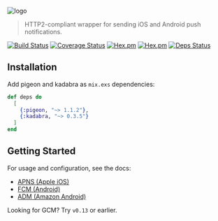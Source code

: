 ![logo](https://raw.githubusercontent.com/codedge-llc/pigeon/master/docs/logo.png)
> HTTP2-compliant wrapper for sending iOS and Android push notifications.

[![Build Status](https://travis-ci.org/codedge-llc/pigeon.svg?branch=master)](https://travis-ci.org/codedge-llc/pigeon)
[![Coverage Status](https://coveralls.io/repos/github/codedge-llc/pigeon/badge.svg)](https://coveralls.io/github/codedge-llc/pigeon)
[![Hex.pm](http://img.shields.io/hexpm/v/pigeon.svg)](https://hex.pm/packages/pigeon) [![Hex.pm](http://img.shields.io/hexpm/dt/pigeon.svg)](https://hex.pm/packages/pigeon)
[![Deps Status](https://beta.hexfaktor.org/badge/all/github/codedge-llc/pigeon.svg)](https://beta.hexfaktor.org/github/codedge-llc/pigeon)

## Installation

Add pigeon and kadabra as `mix.exs` dependencies:
  ```elixir
  def deps do
    [
      {:pigeon, "~> 1.1.2"},
      {:kadabra, "~> 0.3.5"}
    ]
  end
  ```

## Getting Started
For usage and configuration, see the docs:
* [APNS (Apple iOS)](https://hexdocs.pm/pigeon/apns-apple-ios.html)
* [FCM (Android)](https://hexdocs.pm/pigeon/fcm-android.html)
* [ADM (Amazon Android)](https://hexdocs.pm/pigeon/adm-amazon-android.html)

Looking for GCM? Try `v0.13` or earlier.
